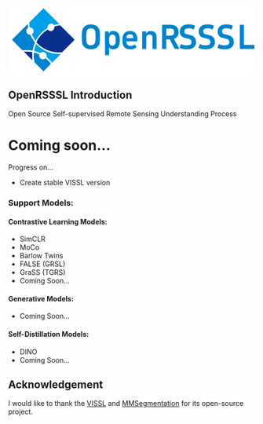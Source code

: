 <img src="docs/OpenRSSSL.png" div align=center />

## OpenRSSSL Introduction

Open Source Self-supervised Remote Sensing Understanding Process

# Coming soon...

Progress on...
* Create stable VISSL version

### Support Models:
#### Contrastive Learning Models:
* SimCLR
* MoCo
* Barlow Twins
* FALSE (GRSL)
* GraSS (TGRS)
* Coming Soon...
#### Generative Models:
* Coming Soon...
#### Self-Distillation Models:
* DINO
* Coming Soon...

## Acknowledgement
I would like to thank the [VISSL](https://github.com/facebookresearch/vissl) and [MMSegmentation](https://github.com/open-mmlab/mmsegmentation) for its open-source project.